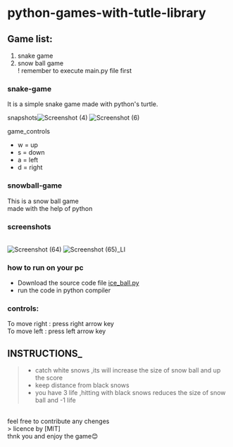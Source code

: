 # python-games-with-tutle-library
## Game list:
1. snake game
2. snow ball game<br>
! remember to execute main.py file first <br>

###  snake-game

It is a simple snake game made with python's turtle.

snapshots![Screenshot (4)](https://user-images.githubusercontent.com/75438216/139255319-530a8872-b9fb-4820-9ee3-246cd44e255e.png)
![Screenshot (6)](https://user-images.githubusercontent.com/75438216/139255371-606c4e82-1262-4bef-abf5-fd7dcd159678.png)

game_controls

- w = up
- s = down
- a = left
- d = right<br>
### snowball-game
This is a snow ball game<br>
made with the help of python<br>

### screenshots
<br>![Screenshot (64)](https://user-images.githubusercontent.com/75438216/150531725-6d3bcc35-88be-439e-8e81-01b561810135.png)
![Screenshot (65)_LI](https://user-images.githubusercontent.com/75438216/150531778-d9825ab4-a8f1-46e8-88a8-53fe25f1c920.jpg)
### how to run on your pc
- Download the source code file [ice_ball.py](https://github.com/shubham-0927/snowball-game/blob/main/ice_ball.py)
- run the code in python compiler
### controls:
To move right : press right arrow key<br>
To move left : press left arrow key <br>
## INSTRUCTIONS_
>- catch white snows ,its will increase the size of snow ball and up the score
>- keep distance from black snows
>- you have 3 life ,hitting with black snows reduces the size of snow ball and -1 life
<br>
feel free to contribute any chenges <br>
> licence by [MIT]<br>
thnk you and enjoy the game😊<br>

